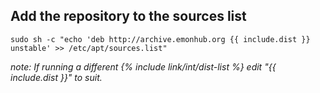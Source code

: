 ## **Add the repository to the sources list**

    sudo sh -c "echo 'deb http://archive.emonhub.org {{ include.dist }} unstable' >> /etc/apt/sources.list"
    
*note: If running a different {% include link/int/dist-list %} edit "{{ include.dist }}" to suit.*

